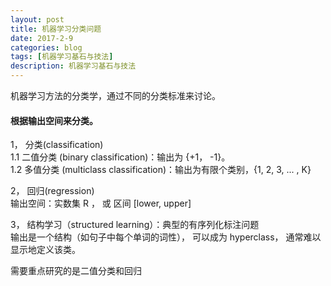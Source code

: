 ```yaml
---
layout: post
title: 机器学习分类问题
date: 2017-2-9
categories: blog
tags: [机器学习基石与技法]
description: 机器学习基石与技法
---
```


机器学习方法的分类学，通过不同的分类标准来讨论。         

#### 根据输出空间来分类。

1， 分类(classification)        
1.1 二值分类 (binary classification)：输出为 {+1， -1}。         
1.2 多值分类 (multiclass classification)：输出为有限个类别，{1, 2, 3, ... , K}         

2， 回归(regression)                       
输出空间：实数集 R ， 或 区间 [lower, upper]                

3， 结构学习（structured learning）：典型的有序列化标注问题                         
输出是一个结构（如句子中每个单词的词性）， 可以成为 hyperclass， 通常难以显示地定义该类。             

需要重点研究的是二值分类和回归     

